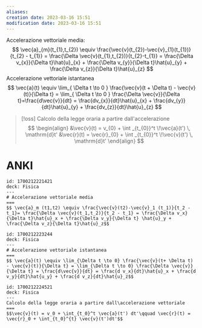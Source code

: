 ```yaml
---
aliases: 
creation date: 2023-03-16 15:51
modification date: 2023-03-16 15:51
---
```


Accelerazione vettoriale media:
$$
\vec{a}_{m}(t_{1},t_{2}) \equiv \frac{\vec{v}(t_{2})-\vec{v}_{1}(t_{1})}{t_{2} - t_{1}} = \frac{\Delta \vec{v}(t_{1},t_{2})}{t_{2}-t_{1}} = \frac{\Delta v_{x}}{\Delta t}\hat{u}_{x} + \frac{\Delta v_{y}}{\Delta t}\hat{u}_{y} + \frac{\Delta v_{z}}{\Delta t}\hat{u}_{z} 
$$
Accelerazione vettoriale istantanea
$$
\vec{a}(t) \equiv \lim_{ \Delta t \to 0 } \frac{\vec{v}(t + \Delta t) - \vec{v}(t)}{\Delta t} = \lim_{ \Delta t \to 0 } \frac{\Delta \vec{v}}{\Delta t}=\frac{d\vec{v}}{dt} = \frac{dv_{x}}{dt}\hat{u}_{x} + \frac{dv_{y}}{dt}\hat{u}_{y} + \frac{dv_{z}}{dt}\hat{u}_{z}   
$$


>[!oss]
>Calcolo della legge oraria a partire dall'accelerazione
> $$
>\begin{align}
>&\vec{v}(t) = v_{0} + \int _{t_{0}}^t \!\vec{a}(t') \, \mathrm{d}t' &\vec{r}(t) = \vec{r}_{0} + \int _{t_{0}}^t \!\vec{v}(t') \, \mathrm{d}t' 
>\end{align}
>$$


# ANKI


```anki
id: 1700212221421
deck: Fisica
---
# Accelerazione vettoriale media
===
$$ \vec{a}_m (t1,t2) \equiv \frac{\vec{v}(t2)-\vec{v}_1 (t_1)}{t_2 - t_1}= \frac{\Delta \vec{v}(t_1,t_2)}{t_2 - t_1} = \frac{\Delta v_x}{\Delta t}\hat{u}_x + \frac{\Delta v_y}{\Delta t} \hat{u}_y + \frac{\Delta v_z}{\Delta t}\hat{u}_z$$
```


```anki
id: 1700212223244
deck: Fisica
---
# Accelerazione vettoriale istantanea
===
$$ \vec{a}(t) \equiv \lim_{\Delta t \to 0} \frac{\vec{v}(t+ \Delta t) - \vec{v}(t)}{\Delta t} = \lim_{\Delta t \to 0} \frac{\Delta \vec{v}}{\Delta t} = \frac{d\vec{v}}{dt} = \frac{d v_x}{dt}\hat{u}_x + \frac{d v_y}{dt}\hat{u_y} + \frac{d v_z}{dt}\hat{u}_z$$
```


```anki
id: 1700212224521
deck: Fisica
---
Calcolo della legge oraria a partire dall\accelerazione vettoriale
===
$$\vec{v}(t) = v_0 + \int_{t_0}^t \vec{a}(t') dt'\qquad \vec{r}(t) = \vec{r}_0 + \int_{t_0}^{t} \vec{v}(t')dt'$$
```

